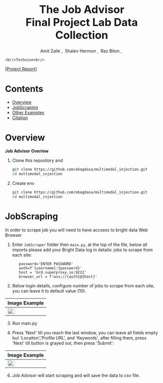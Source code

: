 <h1 align='center' style="text-align:center; font-weight:bold; font-size:2.5em"> The Job Advisor<br>Final Project Lab Data Collection </h1>

<p align='center' style="text-align:center;font-size:1em;">
    <a>Amit Zalle</a>&nbsp;,&nbsp;
    <a>Shalev Hermon</a>&nbsp;,&nbsp;
    <a>Raz Biton</a>&nbsp;,&nbsp;
    
    <br/>Technion<br/> 
    
</p>

[[Project Report](https://arxiv.org/abs/2307.10490)]



# Contents

- [Overview](#overview)
- [JobScraping](#JobScraping)
- [Other Examples](#other-examples)
- [Citation](#citation)

# Overview

**Job Advisor Overiew**

1. Clone this repository and 

   ```bash
   git clone https://github.com/ebagdasa/multimodal_injection.git
   cd multimodal_injection
   ```
2. Create env

   ```bash
   git clone https://github.com/ebagdasa/multimodal_injection.git
   cd multimodal_injection
   ```   



# JobScraping

In order to scrape job you will need to have accsess to bright data Web Browser

1. Enter `JobScraper` folder then `main.py`, at the top of the file, below all imports please add your Bright Data log in details:
jobs to scrape from each site:
    ```username='ENTER USERNAME'
       password='ENTER PASSWORD'
       auth=f'{username}:{password}'
       host = 'brd.superproxy.io:9222'
       browser_url = f'wss://{auth}@{host}'
   ```
2. Below login details, configure number of jobs to scrape from each site, you can leave it to default value (10).
   
    
|                    Image Example                        | 
| :------------------------------------------------------ | 
|         <img src="./images/login.JPG" width=45%>        |

3. Run main.py

4. Press 'Next' till you reach the last window, you can leave all fields empty but 'Locaiton','Profile URL', and 'Keywords', after filling them, press 'Next'
   till button is grayed out, then press 'Submit':
   
|                    Image Example                        | 
| :------------------------------------------------------ | 
|         <img src="./images/ui_1.JPG" width=45%>         |

6. Job Advisor will start scraping and will save the data to csv file.



